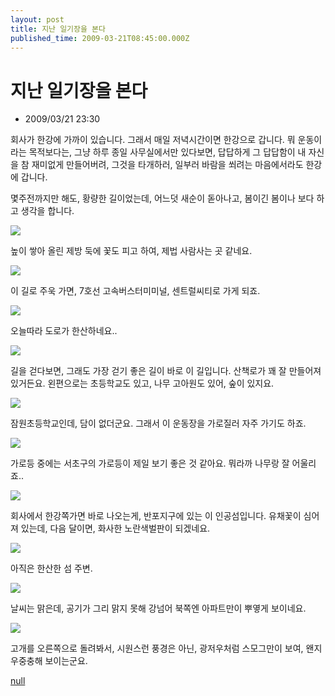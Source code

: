 ```yaml
---
layout: post
title: 지난 일기장을 본다
published_time: 2009-03-21T08:45:00.000Z
---
```


# 지난 일기장을 본다

- 2009/03/21 23:30

회사가 한강에 가까이 있습니다. 그래서 매일 저녁시간이면 한강으로 갑니다. 뭐 운동이라는 목적보다는, 그냥 하루 종일 사무실에서만 있다보면, 답답하게 그 답답함이 내 자신을 참 재미없게 만들어버려, 그것을 타개하러, 일부러 바람을 쐬려는 마음에서라도 한강에 갑니다.

몇주전까지만 해도, 황량한 길이었는데, 어느덧 새순이 돋아나고, 봄이긴 봄이나 보다 하고 생각을 합니다.

![](../pds/200902/04/80/a0109780_498979603832d.jpg)

높이 쌓아 올린 제방 둑에 꽃도 피고 하여, 제법 사람사는 곳 같네요.

![](../pds/200902/04/80/a0109780_498979604b5d9.jpg)

이 길로 주욱 가면, 7호선 고속버스터미미널, 센트럴씨티로 가게 되죠.

![](../pds/200902/04/80/a0109780_498979605e044.jpg)

오늘따라 도로가 한산하네요..

![](../pds/200902/04/80/a0109780_498979606df4c.jpg)

길을 걷다보면, 그래도 가장 걷기 좋은 길이 바로 이 길입니다. 산책로가 꽤 잘 만들어져 있거든요. 왼편으로는 초등학교도 있고, 나무 고아원도 있어, 숲이 있지요.

![](../pds/200902/04/80/a0109780_498979607d29c.jpg)

잠원초등학교인데, 담이 없더군요. 그래서 이 운동장을 가로질러 자주 가기도 하죠.

![](../pds/200902/04/80/a0109780_498979608de3e.jpg)

가로등 중에는 서초구의 가로등이 제일 보기 좋은 것 같아요. 뭐라까 나무랑 잘 어울리죠..

![](../pds/200902/04/80/a0109780_49897960a0aad.jpg)

회사에서 한강쪽가면 바로 나오는게, 반포지구에 있는 이 인공섬입니다. 유채꽃이 심어져 있는데, 다음 달이면, 화사한 노란색벌판이 되겠네요.

![](../pds/200902/04/80/a0109780_49897960b0183.jpg)

아직은 한산한 섬 주변.

![](../pds/200902/04/80/a0109780_49897960befff.jpg)

날씨는 맑은데, 공기가 그리 맑지 못해 강넘어 북쪽엔 아파트만이 뿌옇게 보이네요.

![](../pds/200902/04/80/a0109780_49897960cf276.jpg)

고개를 오른쪽으로 돌려봐서, 시원스런 풍경은 아닌, 광저우처럼 스모그만이 보여, 왠지 우중충해 보이는군요.

[null](../6166980.html#6166980_1)

